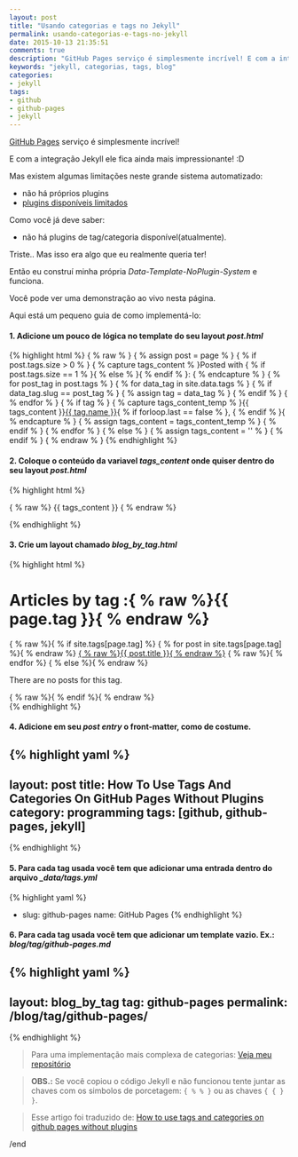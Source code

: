 ```yaml
---
layout: post
title: "Usando categorias e tags no Jekyll"
permalink: usando-categorias-e-tags-no-jekyll
date: 2015-10-13 21:35:51
comments: true
description: "GitHub Pages serviço é simplesmente incrível! E com a integração Jekyll ele fica ainda mais impressionante! Mas existem algumas limitações neste grande sistema automatizado"
keywords: "jekyll, categorias, tags, blog"
categories:
- jekyll
tags:
- github
- github-pages
- jekyll
---
```


[GitHub Pages](http://pages.github.com/) serviço é simplesmente incrível!

E com a integração  Jekyll ele fica ainda mais impressionante! :D

Mas existem algumas limitações neste grande sistema automatizado:

* não há próprios plugins
* [plugins disponíveis limitados](https://pages.github.com/versions/)

Como você já deve saber:

* não há plugins de tag/categoria disponível(atualmente).

Triste.. Mas isso era algo que eu realmente queria ter!

Então eu construí minha própria _Data-Template-NoPlugin-System_ e funciona.

Você pode ver uma demonstração ao vivo nesta página.

Aqui está um pequeno guia de como implementá-lo:

#### 1. Adicione um pouco de lógica no template do seu layout _post.html_

{% highlight html %}
{ % raw % }
{ % assign post = page % }
{ % if post.tags.size > 0 % }
    { % capture tags_content % }Posted with { % if post.tags.size == 1 % }<i class="fa fa-tag"></i>{ % else % }<i class="fa fa-tags"></i>{ % endif % }: { % endcapture % }
    { % for post_tag in post.tags % }
        { % for data_tag in site.data.tags % }
            { % if data_tag.slug == post_tag % }
                { % assign tag = data_tag % }
            { % endif % }
        { % endfor % }
        { % if tag % }
            { % capture tags_content_temp % }{{ tags_content }}<a href="/blog/tag/{{ tag.slug }}/">{{ tag.name }}</a>{ % if forloop.last == false % }, { % endif % }{ % endcapture % }
            { % assign tags_content = tags_content_temp % }
        { % endif % }
    { % endfor % }
{ % else % }
    { % assign tags_content = '' % }
{ % endif % }
{ % endraw % }
{% endhighlight %}

#### 2. Coloque o conteúdo da variavel *tags_content* onde quiser dentro do seu layout _post.html_

{% highlight html %}
<p id="post-meta">{ % raw %} {{ tags_content }} { % endraw %}</p>
{% endhighlight %}

#### 3. Crie um layout chamado *blog_by_tag.html*

{% highlight html %}
<h1>Articles by tag :{ % raw %}{{ page.tag }}{ % endraw %}</h1>
<div>
    { % raw %}{ % if site.tags[page.tag] %}
        { % for post in site.tags[page.tag] %}{ % endraw %}
            <a href="{ % raw %}{{ post.url }}{ % endraw %}/">{ % raw %}{{ post.title }}{ % endraw %}</a>
        { % raw %}{ % endfor %}
    { % else %}{ % endraw %}
        <p>There are no posts for this tag.</p>
    { % raw %}{ % endif %}{ % endraw %}
</div>
{% endhighlight %}

#### 4. Adicione em seu _post entry_ o front-matter, como de costume.

{% highlight yaml %}
---
layout: post
title: How To Use Tags And Categories On GitHub Pages Without Plugins
category: programming
tags: [github, github-pages, jekyll]
---
{% endhighlight %}

#### 5. Para cada tag usada você tem que adicionar uma entrada dentro do arquivo *_data/tags.yml*

{% highlight yaml %}
- slug: github-pages
  name: GitHub Pages
{% endhighlight %}

#### 6. Para cada tag usada você tem que adicionar um template vazio. Ex.: _blog/tag/github-pages.md_

{% highlight yaml %}
---
layout: blog_by_tag
tag: github-pages
permalink: /blog/tag/github-pages/
---
{% endhighlight %}

> Para uma implementação mais complexa de categorias: [Veja meu repositório](https://github.com/nandomoreirame/nandomoreirame.github.io)

> **OBS.:** Se você copiou o código Jekyll e não funcionou tente juntar as chaves com os simbolos de porcetagem: `{ % % }` ou as chaves `{ { } }`.

> Esse artigo foi traduzido de: [How to use tags and categories on github pages without plugins](http://www.minddust.com/post/tags-and-categories-on-github-pages/)

/end